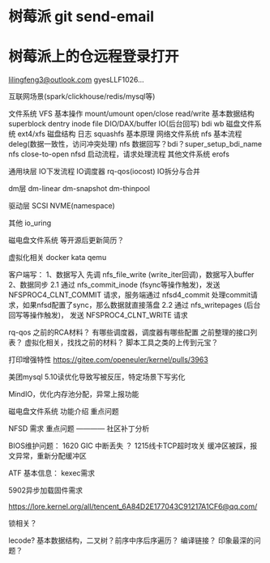 # 树莓派 git send-email
# 树莓派上的仓远程登录打开

lilingfeng3@outlook.com
gyesLLF1026...

互联网场景(spark/clickhouse/redis/mysql等)

文件系统
	VFS
		基本操作 mount/umount open/close read/write
		基本数据结构 superblock dentry inode file
		DIO/DAX/buffer IO(后台回写) bdi wb
	磁盘文件系统
		ext4/xfs
			磁盘结构 日志
		squashfs
			基本原理
	网络文件系统
		nfs
			基本流程 deleg(数据一致性，访问冲突处理)
			nfs 数据回写？bdi？super_setup_bdi_name nfs close-to-open
		nfsd
			启动流程，请求处理流程
	其他文件系统
		erofs

通用块层
	IO下发流程
	IO调度器
	rq-qos(iocost)
	IO拆分与合并

dm层
	dm-linear
	dm-snapshot
	dm-thinpool

驱动层
	SCSI
	NVME(namespace)

其他
	io_uring

磁电盘文件系统
	等开源后更新简历？

虚拟化相关
	docker kata qemu

客户端写：
1、数据写入
先调 nfs_file_write (write_iter回调)，数据写入buffer
2、数据同步
2.1 通过 nfs_commit_inode (fsync等操作触发)，发送 NFSPROC4_CLNT_COMMIT 请求，服务端通过 nfsd4_commit 处理commit请求，如果nfsd配置了sync，那么数据就直接落盘
2.2 通过 nfs_writepages (后台回写等操作触发)， 发送 NFSPROC4_CLNT_WRITE 请求

rq-qos 之前的RCA材料？
有哪些调度器，调度器有哪些配置 之前整理的接口列表？
虚拟化相关，找找之前的材料？
脚本工具之类的上传到元宝？



打印增强特性 https://gitee.com/openeuler/kernel/pulls/3963

美团mysql 5.10读优化导致写被反压，特定场景下写劣化

MindIO，优化内存池分配，异常上报功能

磁电盘文件系统
	功能介绍
	重点问题

NFSD 需求
	重点问题 ———— 社区补丁分析


BIOS维护问题：
1620 GIC 中断丢失 ？
1215线卡TCP超时攻关 缓冲区被踩，报文异常，重新分配缓冲区

ATF 基本信息：
kexec需求

5902异步加载固件需求



https://lore.kernel.org/all/tencent_6A84D2E177043C91217A1CF6@qq.com/




锁相关？

lecode?
基本数据结构，二叉树？前序中序后序遍历？
编译链接？
印象最深的问题？


